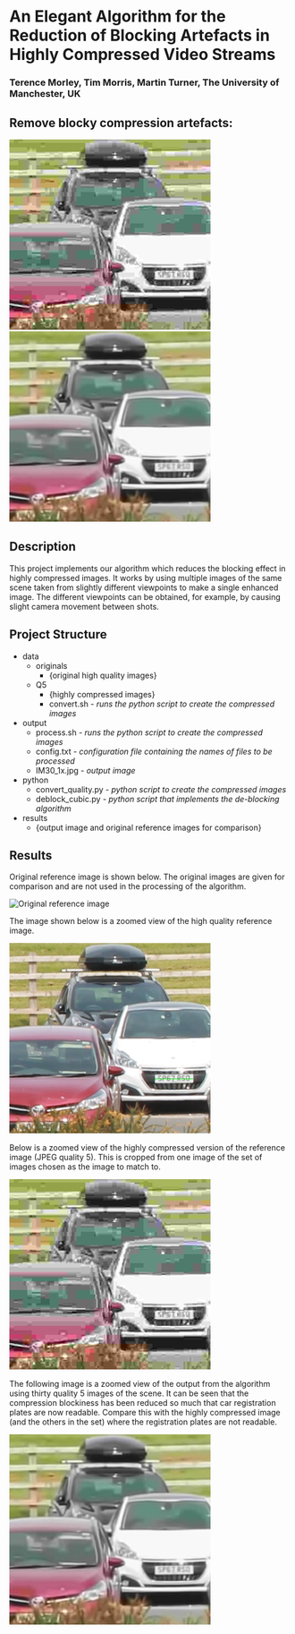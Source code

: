 # An Elegant Algorithm for the Reduction of Blocking Artefacts in Highly Compressed Video Streams
### Terence Morley, Tim Morris, Martin Turner, The University of Manchester, UK

## Remove blocky compression artefacts:
![Highly compressed reference image crop](./results/crop_q5.jpg) ![Process output crop](./results/crop_output.jpg)

## Description

This project implements our algorithm which reduces the blocking effect in highly compressed images.  It works by using multiple images of the same scene taken from slightly different viewpoints to make a single enhanced image. The different viewpoints can be obtained, for example, by causing slight camera movement between shots.


## Project Structure

* data
  * originals
    * \{original high quality images\}
  * Q5
    * \{highly compressed images\}
    * convert.sh \- *runs the python script to create the compressed images*
* output
  * process.sh \- *runs the python script to create the compressed images*
  * config.txt \- *configuration file containing the names of files to be processed*
  * IM30_1x.jpg \- *output image*
* python
  * convert_quality.py \- *python script to create the compressed images*
  * deblock_cubic.py \- *python script that implements the de-blocking algorithm*
* results
  * \{output image and original reference images for comparison\}

## Results

Original reference image is shown below.  The original images are given for comparison and are not used in the processing of the algorithm.

![Original reference image](./results/IMG_3902.jpg)

The image shown below is a zoomed view of the high quality reference image.

![Original reference image crop ](./results/crop_hq.jpg)

Below is a zoomed view of the highly compressed version of the reference image (JPEG quality 5).  This is cropped from one image of the set of images chosen as the image to match to.

![Highly compressed reference image crop](./results/crop_q5.jpg)

The following image is a zoomed view of the output from the algorithm using thirty quality 5 images of the scene.  It can be seen that the compression blockiness has been reduced so much that car registration plates are now readable.  Compare this with the highly compressed image (and the others in the set) where the registration plates are not readable.

![Process output crop](./results/crop_output.jpg)


